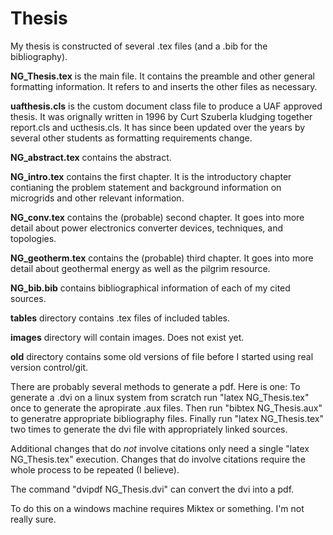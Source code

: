 # Thesis

My thesis is constructed of several .tex files (and a .bib for the bibliography). 

__NG_Thesis.tex__ is the main file. It contains the preamble and other general formatting information. It refers to and inserts the other files as necessary.

__uafthesis.cls__ is the custom document class file to produce a UAF approved thesis. It was orignally written in 1996 by Curt Szuberla kludging together report.cls and ucthesis.cls. It has since been updated over the years by several other students as formatting requirements change.

__NG_abstract.tex__ contains the abstract.

__NG_intro.tex__ contains the first chapter. It is the introductory chapter contianing the problem statement and background information on microgrids and other relevant information.

__NG_conv.tex__ contains the (probable) second chapter. It goes into more detail about power electronics converter devices, techniques, and topologies.

__NG_geotherm.tex__ contains the (probable) third chapter. It goes into more detail about geothermal energy as well as the pilgrim resource.

__NG_bib.bib__ contains bibliographical information of each of my cited sources.

__tables__ directory contains .tex files of included tables.

__images__ directory will contain images. Does not exist yet.

__old__ directory contains some old versions of file before I started using real version control/git.

There are probably several methods to generate a pdf. Here is one:
To generate a .dvi on a linux system from scratch run "latex NG_Thesis.tex" once to generate the apropirate .aux files. 
Then run "bibtex NG_Thesis.aux" to generatre appropriate bibliography files.
Finally run "latex NG_Thesis.tex" two times to generate the dvi file with appropriately linked sources. 

Additional changes that do _not_ involve citations only need a single "latex NG_Thesis.tex" execution. Changes that do involve citations require the whole process to be repeated (I believe).

The command "dvipdf NG_Thesis.dvi" can convert the dvi into a pdf.


To do this on a windows machine requires Miktex or something. I'm not really sure.
